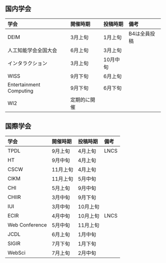 ## 国内学会

| 学会 | 開催時期 | 投稿時期 |備考 |
|:---|:---|:---|:---|
|DEIM |3月上旬 |1月上旬 |B4は全員投稿 |
|人工知能学会全国大会 |6月上旬 |3月上旬 | |
|インタラクション |3月上旬 |10月中旬 | |
|WISS |9月下旬 |6月上旬 | |
|Entertainment Computing |9月下旬 |6月下旬 | |
|WI2 |定期的に開催 | | |

## 国際学会
| 学会 | 開催時期 | 投稿時期 |備考 |
|:---|:---|:---|:---|
|TPDL |9月上旬 |4月上旬 |LNCS |
|HT |9月中旬 |4月上旬 | |
|CSCW |11月上旬 |4月上旬 | |
|CIKM |11月上旬 |5月中旬 | |
|CHI |5月上旬 |9月中旬 | |
|CHIIR |3月中旬 |9月下旬 | |
|IUI |3月中旬 |10月上旬 | |
|ECIR |4月中旬 |10月上旬 |LNCS |
|Web Conference |5月中旬 |11月上旬 | |
|JCDL |6月上旬 |1月中旬 | |
|SIGIR |7月下旬 |1月下旬 | |
|WebSci |7月上旬 |2月中旬 | |
